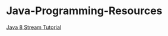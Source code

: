 # Java-Programming-Resources
[Java 8 Stream Tutorial](http://winterbe.com/posts/2014/07/31/java8-stream-tutorial-examples/)
